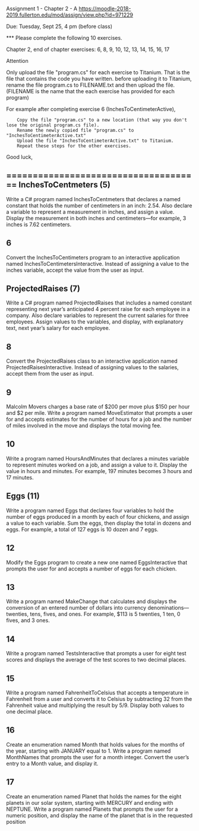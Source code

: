 Assignment 1 - Chapter 2 - A
https://moodle-2018-2019.fullerton.edu/mod/assign/view.php?id=971229

Due: Tuesday, Sept 25, 4 pm (before class)


*** Please complete the following 10 exercises.

Chapter 2, end of chapter exercises: 
6,  8,  9,  10,  12,  13,  14,  15,  16,  17 


Attention

Only upload the file "program.cs" for each exercise to Titanium. That is the file that contains the code you have written. before uploading it to Titanium, rename the file program.cs to FILENAME.txt and then upload the file. (FILENAME is the name that the each exercise has provided for each program)

For example after completing exercise 6 (InchesToCentimeterActive), 

        Copy the file "program.cs" to a new location (that way you don't lose the original program.cs file). 
        Rename the newly copied file "program.cs" to "InchesToCentimeterActive.txt" 
        Upload the file "InchesToCentimeterActive.txt" to Titanium. 
        Repeat these steps for the other exercises.

Good luck,

=====================================
InchesToCentmeters (5)
--
Write a C# program named InchesToCentmeters that declares a named constant that holds the 
number of centimeters in an inch: 2.54. Also declare a variable to represent a measurement
 in inches, and assign a value. Display the measurement in both inches and centimeters—for
 example, 3 inches is 7.62 centimeters.

6
--
Convert the InchesToCentimeters program to an interactive application named InchesToCentimeterslnteractive. 
Instead of assigning a value to the inches variable, accept the value from the user as input.

ProjectedRaises (7)
-------------------
Write a C# program named ProjectedRaises that includes a named constant representing next year’s 
anticipated 4 percent raise for each employee in a company. Also declare variables to represent 
the current salaries for three employees. Assign values to the variables, and display, with 
explanatory text, next year’s salary for each employee.

8
--
Convert the ProjectedRaises class to an interactive application named ProjectedRaisesInteractive.
Instead of assigning values to the salaries, accept them from the user as input.

9
--
Malcolm Movers charges a base rate of $200 per move plus $150 per hour and $2 per mile.
 Write a program named MoveEstimator that prompts a user for and accepts estimates for
 the number of hours for a job and the number of miles involved in the move and displays
 the total moving fee.

10
--
Write a program named HoursAndMinutes that declares a minutes variable to represent 
minutes worked on a job, and assign a value to it. Display the value in hours and minutes.
 For example, 197 minutes becomes 3 hours and 17 minutes.

Eggs (11)
---------
Write a program named Eggs that declares four variables to hold the number of eggs produced
 in a month by each of four chickens, and assign a value to each variable. Sum the eggs, 
 then display the total in dozens and eggs. For example, a total of 127 eggs is 10 dozen and 7 eggs.

12
--
Modify the Eggs program to create a new one named EggsInteractive that prompts the user 
for and accepts a number of eggs for each chicken.

13
--
Write a program named MakeChange that calculates and displays the conversion of an entered
 number of dollars into currency denominations—twenties, tens, fives, and ones. For example,
 $113 is 5 twenties, 1 ten, 0 fives, and 3 ones.

14
--
Write a program named TestsInteractive that prompts a user for eight test scores and displays
 the average of the test scores to two decimal places.

15
--
Write a program named FahrenheitToCelsius that accepts a temperature in Fahrenheit from a user
 and converts it to Celsius by subtracting 32 from the Fahrenheit value and multiplying the 
 result by 5/9. Display both values to one decimal place.

16
--
Create an enumeration named Month that holds values for the months of the year, starting with 
JANUARY equal to 1. Write a program named MonthNames that prompts the user for a month integer.
 Convert the user’s entry to a Month value, and display it.

17
--
Create an enumeration named Planet that holds the names for the eight planets in our solar 
system, starting with MERCURY and ending with NEPTUNE. Write a program named Planets that 
prompts the user for a numeric position, and display the name of the planet that is in the
 requested position
